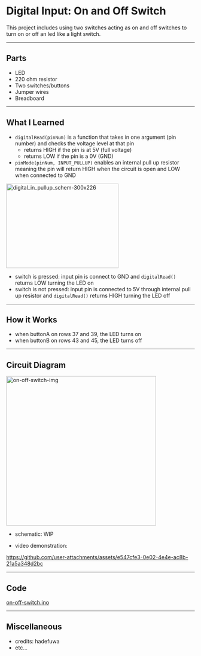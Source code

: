 # Digital Input: On and Off Switch

This project includes using two switches acting as on and off switches to turn on or off an led like a light switch.

---

## Parts
- LED
- 220 ohm resistor
- Two switches/buttons
- Jumper wires
- Breadboard

---

## What I Learned
- `digitalRead(pinNum)` is a function that takes in one argument (pin number) and checks the voltage level at that pin
  - returns HIGH if the pin is at 5V (full voltage)
  - returns LOW if the pin is a 0V (GND)
- `pinMode(pinNum, INPUT_PULLUP)` enables an internal pull up resistor meaning the pin will return HIGH when the circuit is open and LOW when connected to GND
<img width="300" height="226" alt="digital_in_pullup_schem-300x226" src="https://github.com/user-attachments/assets/2b4c2427-061b-41e8-9300-a2fbb356d2dd" />

  - switch is pressed: input pin is connect to GND and `digitalRead()` returns LOW turning the LED on
  - switch is not pressed: input pin is connected to 5V through internal pull up resistor and `digitalRead()` returns HIGH turning the LED off

 
---

## How it Works
- when buttonA on rows 37 and 39, the LED turns on
- when buttonB on rows 43 and 45, the LED turns off

---

## Circuit Diagram
<img width="400" alt="on-off-switch-img" src="https://github.com/user-attachments/assets/2ca0fe79-ba73-46a6-903b-4f36f3a33358" />

- schematic: WIP

- video demonstration:

https://github.com/user-attachments/assets/e547cfe3-0e02-4e4e-ac8b-21a5a348d2bc

---
## Code
[on-off-switch.ino](on-off-switch.ino)

---

## Miscellaneous
- credits: hadefuwa
- etc...


  
